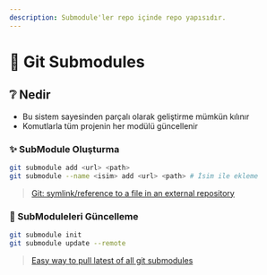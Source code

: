 ```yaml
---
description: Submodule'ler repo içinde repo yapısıdır.
---
```


# 📂 Git Submodules

## ❔ Nedir

* Bu sistem sayesinden parçalı olarak geliştirme mümkün kılınır
* Komutlarla tüm projenin her modülü güncellenir

### ✨ SubModule Oluşturma

```bash
git submodule add <url> <path>
git submodule --name <isim> add <url> <path> # İsim ile ekleme
```

> [Git: symlink/reference to a file in an external repository](https://stackoverflow.com/a/27770463/9770490)

### 💫 SubModuleleri Güncelleme

```bash
git submodule init
git submodule update --remote
```

> [Easy way to pull latest of all git submodules](https://stackoverflow.com/a/1032653)


